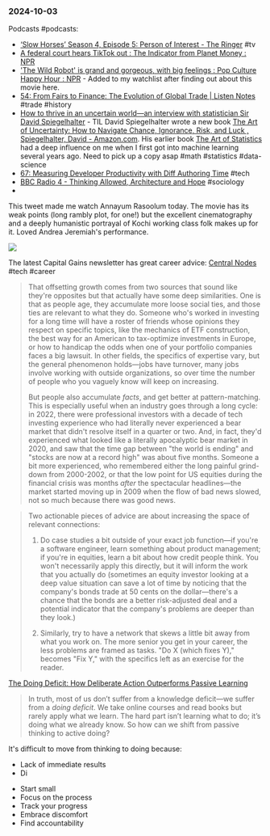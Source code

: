 ### 2024-10-03
Podcasts #podcasts:
- [‘Slow Horses’ Season 4, Episode 5: Person of Interest - The Ringer](https://www.theringer.com/2024/10/2/24260586/slow-horses-season-4-episode-5-person-of-interest) #tv
- [A federal court hears TikTok out : The Indicator from Planet Money : NPR](https://www.npr.org/2024/10/02/1202966854/are-we-about-to-lose-tiktok-like-actually-tho) 
- ['The Wild Robot' is grand and gorgeous, with big feelings : Pop Culture Happy Hour : NPR](https://www.npr.org/2024/10/02/1202966840/the-wild-robot-is-grand-and-gorgeous-with-big-feelings) - Added to my watchlist after finding out about this movie here.
- [54: From Fairs to Finance: The Evolution of Global Trade | Listen Notes](https://www.listennotes.com/podcasts/i-take-history/54-from-fairs-to-finance-the-mrHcuUCdykO/#transcript) #trade #history
- [How to thrive in an uncertain world—an interview with statistician Sir David Spiegelhalter](https://www.economist.com/podcasts/2024/10/02/how-to-thrive-in-an-uncertain-world-an-interview-with-statistician-sir-david-spiegelhalter) - TIL David Spiegelhalter wrote a new book [The Art of Uncertainty: How to Navigate Chance, Ignorance, Risk, and Luck , Spiegelhalter, David - Amazon.com](https://www.amazon.com/Art-Uncertainty-Navigate-Chance-Ignorance-ebook/dp/B0D8RJLSBG). His earlier book [The Art of Statistics](https://www.amazon.com/dp/B07N6D73FZ) had a deep influence on me when I first got into machine learning several years ago. Need to pick up a copy asap #math #statistics #data-science
- [67: Measuring Developer Productivity with Diff Authoring Time](https://www.listennotes.com/podcasts/meta-tech-podcast/67-measuring-developer-3p8lSZKmoD9/) #tech 
- [BBC Radio 4 - Thinking Allowed, Architecture and Hope](https://www.bbc.co.uk/programmes/m0023dqn) #sociology 
- 

This tweet made me watch Annayum Rasoolum today. The movie has its weak points (long rambly plot, for one!) but the excellent cinematography and a deeply humanistic portrayal of Kochi working class folk makes up for it. Loved Andrea Jeremiah's performance.

![](https://x.com/monaaaaaaaw/status/1841143945109073964)

The latest Capital Gains newsletter has great career advice: [Central Nodes](https://capitalgains.thediff.co/p/central-nodes) #tech #career 

> That offsetting growth comes from two sources that sound like they're opposites but that actually have some deep similarities. One is that as people age, they accumulate more loose social ties, and those ties are relevant to what they do. Someone who's worked in investing for a long time will have a roster of friends whose opinions they respect on specific topics, like the mechanics of ETF construction, the best way for an American to tax-optimize investments in Europe, or how to handicap the odds when one of your portfolio companies faces a big lawsuit. In other fields, the specifics of expertise vary, but the general phenomenon holds—jobs have turnover, many jobs involve working with outside organizations, so over time the number of people who you vaguely know will keep on increasing.
>
> But people also accumulate _facts_, and get better at pattern-matching. This is especially useful when an industry goes through a long cycle: in 2022, there were professional investors with a decade of tech investing experience who had literally never experienced a bear market that didn't resolve itself in a quarter or two. And, in fact, they'd experienced what looked like a literally apocalyptic bear market in 2020, and saw that the time gap between "the world is ending" and "stocks are now at a record high" was about five months. Someone a bit more experienced, who remembered either the long painful grind-down from 2000-2002, or that the low point for US equities during the financial crisis was months _after_ the spectacular headlines—the market started moving up in 2009 when the flow of bad news slowed, not so much because there was good news.

> Two actionable pieces of advice are about increasing the space of relevant connections:
> 
> 1. Do case studies a bit outside of your exact job function—if you're a software engineer, learn something about product management; if you're in equities, learn a bit about how credit people think. You won't necessarily apply this directly, but it will inform the work that you actually do (sometimes an equity investor looking at a deep value situation can save a lot of time by noticing that the company's bonds trade at 50 cents on the dollar—there's a chance that the bonds are a better risk-adjusted deal and a potential indicator that the company's problems are deeper than they look.)
>     
> 2. Similarly, try to have a network that skews a little bit away from what you work on. The more senior you get in your career, the less problems are framed as tasks. "Do X (which fixes Y)," becomes "Fix Y," with the specifics left as an exercise for the reader.

[The Doing Deficit: How Deliberate Action Outperforms Passive Learning](https://nesslabs.com/doing-deficit)

> In truth, most of us don’t suffer from a knowledge deficit—we suffer from a _doing deficit_. We take online courses and read books but rarely apply what we learn. The hard part isn’t learning what to do; it’s doing what we already know. So how can we shift from passive thinking to active doing?

It's difficult to move from thinking to doing because:
- Lack of immediate results
- Di

* Start small
* Focus on the process
* Track your progress
* Embrace discomfort
* Find accountability